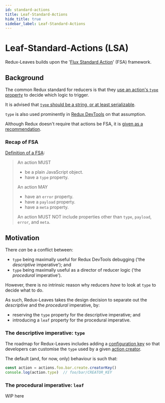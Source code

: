 ```yaml
---
id: standard-actions
title: Leaf-Standard-Actions
hide_title: true
sidebar_label: Leaf-Standard-Actions
---
```


# Leaf-Standard-Actions (LSA)

Redux-Leaves builds upon the '[Flux Standard Action](https://github.com/redux-utilities/flux-standard-action)' (FSA) framework.

## Background
The common Redux standard for reducers is that they [use an action's `type` property](https://redux.js.org/faq/reducers#do-i-have-to-use-the-switch-statement-to-handle-actions) to decide which logic to trigger.

It is advised that [`type` should be a string, or at least serializable](https://redux.js.org/faq/actions#why-should-type-be-a-string-or-at-least-serializable-why-should-my-action-types-be-constants).

`type` is also used prominently in [Redux DevTools](http://extension.remotedev.io/) on that assumption.

Although Redux doesn't require that actions be FSA, it is [given as a recommendation](https://redux.js.org/glossary#action).

### Recap of FSA
[Definition of a FSA](https://github.com/redux-utilities/flux-standard-action/blob/master/README.md#actions):
> An action MUST
> 
> * be a plain JavaScript object.
> * have a `type` property.
> 
> An action MAY
> 
> * have an `error` property.
> * have a `payload` property.
> * have a `meta` property.
> 
> An action MUST NOT include properties other than `type`, `payload`, `error`, and `meta`.


## Motivation

There *can* be a conflict between:
- `type` being maximally useful for Redux DevTools debugging ('the *descriptive* imperative'); and
- `type` being maximally useful as a director of reducer logic ('the *procedural* imperative').

However, there is no intrinsic reason why reducers *have* to look at `type` to decide what to do.

As such, Redux-Leaves takes the design decision to separate out the *descriptive* and the *procedural* imperative, by:

- reserving the `type` property for the descriptive imperative; and
- introducing a `leaf` property for the procedural imperative.

### The descriptive imperative: `type`

The roadmap for Redux-Leaves includes adding a [configuration key](../leafReducers.md#configuration-keys) so that developers can customise the `type` used by a given [action creator](../create/README.md).

The default (and, for now, only) behaviour is such that:

```js
const action = actions.foo.bar.create.creatorKey()
console.log(action.type)  // foo/bar/CREATOR_KEY
```

### The procedural imperative: `leaf`

WIP here